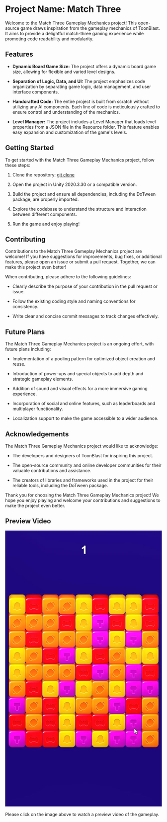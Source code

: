 # Project Name: Match Three

Welcome to the Match Three Gameplay Mechanics project! This open-source game draws inspiration from the gameplay mechanics of ToonBlast. It aims to provide a delightful match-three gaming experience while promoting code readability and modularity.

## Features

- **Dynamic Board Game Size:** The project offers a dynamic board game size, allowing for flexible and varied level designs.

- **Separation of Logic, Data, and UI:** The project emphasizes code organization by separating game logic, data management, and user interface components.

- **Handcrafted Code:** The entire project is built from scratch without utilizing any AI components. Each line of code is meticulously crafted to ensure control and understanding of the mechanics.

- **Level Manager:** The project includes a Level Manager that loads level properties from a JSON file in the Resource folder. This feature enables easy expansion and customization of the game's levels.

## Getting Started

To get started with the Match Three Gameplay Mechanics project, follow these steps:

1. Clone the repository: [git clone](https://github.com/afraism/Match-3.git)

2. Open the project in Unity 2020.3.30 or a compatible version.

3. Build the project and ensure all dependencies, including the DoTween package, are properly imported.

4. Explore the codebase to understand the structure and interaction between different components.

5. Run the game and enjoy playing!

## Contributing

Contributions to the Match Three Gameplay Mechanics project are welcome! If you have suggestions for improvements, bug fixes, or additional features, please open an issue or submit a pull request. Together, we can make this project even better!

When contributing, please adhere to the following guidelines:

- Clearly describe the purpose of your contribution in the pull request or issue.

- Follow the existing coding style and naming conventions for consistency.

- Write clear and concise commit messages to track changes effectively.

## Future Plans

The Match Three Gameplay Mechanics project is an ongoing effort, with future plans including:

- Implementation of a pooling pattern for optimized object creation and reuse.

- Introduction of power-ups and special objects to add depth and strategic gameplay elements.

- Addition of sound and visual effects for a more immersive gaming experience.

- Incorporation of social and online features, such as leaderboards and multiplayer functionality.

- Localization support to make the game accessible to a wider audience.

## Acknowledgements

The Match Three Gameplay Mechanics project would like to acknowledge:

- The developers and designers of ToonBlast for inspiring this project.

- The open-source community and online developer communities for their valuable contributions and assistance.

- The creators of libraries and frameworks used in the project for their reliable tools, including the DoTween package.

Thank you for choosing the Match Three Gameplay Mechanics project! We hope you enjoy playing and welcome your contributions and suggestions to make the project even better.

## Preview Video

[![Gameplay Preview](Assets/screenshot.jpg)](https://youtu.be/qbmq2uRKuZI)

Please click on the image above to watch a preview video of the gameplay.


